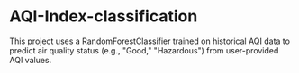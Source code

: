 # AQI-Index-classification
This project uses a RandomForestClassifier trained on historical AQI data to predict air quality status (e.g., "Good," "Hazardous") from user-provided AQI values.
